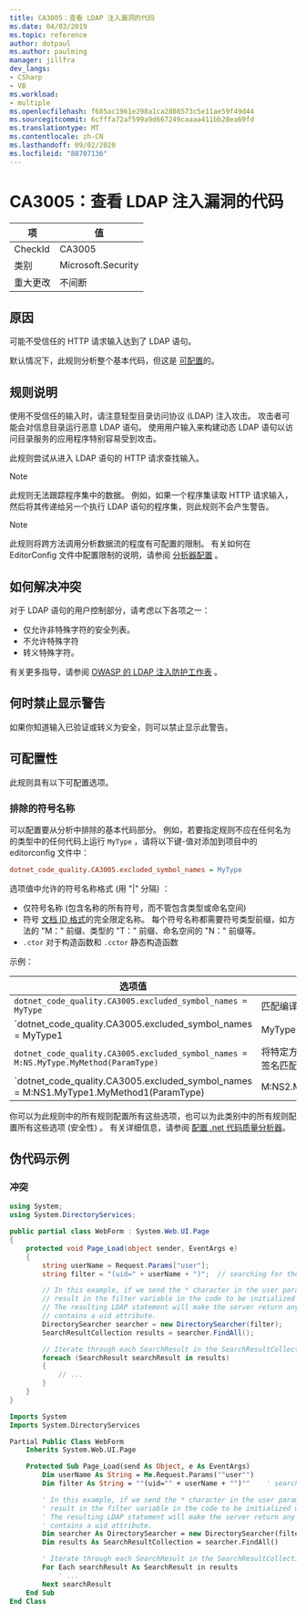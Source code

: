 ```yaml
---
title: CA3005：查看 LDAP 注入漏洞的代码
ms.date: 04/03/2019
ms.topic: reference
author: dotpaul
ms.author: paulming
manager: jillfra
dev_langs:
- CSharp
- VB
ms.workload:
- multiple
ms.openlocfilehash: f685ac1961e298a1ca2808573c5e11ae59f49d44
ms.sourcegitcommit: 6cfffa72af599a9d667249caaaa411bb28ea69fd
ms.translationtype: MT
ms.contentlocale: zh-CN
ms.lasthandoff: 09/02/2020
ms.locfileid: "88707136"
---
```

# <a name="ca3005-review-code-for-ldap-injection-vulnerabilities"></a>CA3005：查看 LDAP 注入漏洞的代码

|项|值|
|-|-|
|CheckId|CA3005|
|类别|Microsoft.Security|
|重大更改|不间断|

## <a name="cause"></a>原因

可能不受信任的 HTTP 请求输入达到了 LDAP 语句。

默认情况下，此规则分析整个基本代码，但这是 [可配置](#configurability)的。

## <a name="rule-description"></a>规则说明

使用不受信任的输入时，请注意轻型目录访问协议 (LDAP) 注入攻击。 攻击者可能会对信息目录运行恶意 LDAP 语句。 使用用户输入来构建动态 LDAP 语句以访问目录服务的应用程序特别容易受到攻击。

此规则尝试从进入 LDAP 语句的 HTTP 请求查找输入。

> [!NOTE]
> 此规则无法跟踪程序集中的数据。 例如，如果一个程序集读取 HTTP 请求输入，然后将其传递给另一个执行 LDAP 语句的程序集，则此规则不会产生警告。

> [!NOTE]
> 此规则将跨方法调用分析数据流的程度有可配置的限制。 有关如何在 EditorConfig 文件中配置限制的说明，请参阅 [分析器配置](https://github.com/dotnet/roslyn-analyzers/blob/master/docs/Analyzer%20Configuration.md#dataflow-analysis) 。

## <a name="how-to-fix-violations"></a>如何解决冲突

对于 LDAP 语句的用户控制部分，请考虑以下各项之一：
- 仅允许非特殊字符的安全列表。
- 不允许特殊字符
- 转义特殊字符。

有关更多指导，请参阅 [OWASP 的 LDAP 注入防护工作表](https://github.com/OWASP/CheatSheetSeries/blob/master/cheatsheets/LDAP_Injection_Prevention_Cheat_Sheet.md) 。

## <a name="when-to-suppress-warnings"></a>何时禁止显示警告

如果你知道输入已验证或转义为安全，则可以禁止显示此警告。

## <a name="configurability"></a>可配置性

此规则具有以下可配置选项。

### <a name="excluded-symbol-names"></a>排除的符号名称

可以配置要从分析中排除的基本代码部分。 例如，若要指定规则不应在任何名为的类型中的任何代码上运行 `MyType` ，请将以下键-值对添加到项目中的 editorconfig 文件中：

```ini
dotnet_code_quality.CA3005.excluded_symbol_names = MyType
```

选项值中允许的符号名称格式 (用 "|" 分隔) ：
- 仅符号名称 (包含名称的所有符号，而不管包含类型或命名空间) 
- 符号 [文档 ID 格式](https://github.com/dotnet/csharplang/blob/master/spec/documentation-comments.md#id-string-format)的完全限定名称。 每个符号名称都需要符号类型前缀，如方法的 "M：" 前缀、类型的 "T：" 前缀、命名空间的 "N：" 前缀等。
- `.ctor` 对于构造函数和 `.cctor` 静态构造函数

示例：

| 选项值 | 总结 |
| --- | --- |
|`dotnet_code_quality.CA3005.excluded_symbol_names = MyType` | 匹配编译中的所有名为 "MyType" 的符号
|`dotnet_code_quality.CA3005.excluded_symbol_names = MyType1|MyType2` | 匹配编译中名为 "MyType1" 或 "MyType2" 的所有符号
|`dotnet_code_quality.CA3005.excluded_symbol_names = M:NS.MyType.MyMethod(ParamType)` | 将特定方法 "MyMethod" 与给定的完全限定签名匹配
|`dotnet_code_quality.CA3005.excluded_symbol_names = M:NS1.MyType1.MyMethod1(ParamType)|M:NS2.MyType2.MyMethod2(ParamType)` | 将特定方法 "MyMethod1" 和 "MyMethod2" 与相应的完全限定签名匹配

你可以为此规则中的所有规则配置所有这些选项，也可以为此类别中的所有规则配置所有这些选项 (安全性) 。 有关详细信息，请参阅 [配置 .net 代码质量分析器](configure-fxcop-analyzers.md)。

## <a name="pseudo-code-examples"></a>伪代码示例

### <a name="violation"></a>冲突

```csharp
using System;
using System.DirectoryServices;

public partial class WebForm : System.Web.UI.Page
{
    protected void Page_Load(object sender, EventArgs e)
    {
        string userName = Request.Params["user"];
        string filter = "(uid=" + userName + ")";  // searching for the user entry

        // In this example, if we send the * character in the user parameter which will
        // result in the filter variable in the code to be initialized with (uid=*).
        // The resulting LDAP statement will make the server return any object that
        // contains a uid attribute.
        DirectorySearcher searcher = new DirectorySearcher(filter);
        SearchResultCollection results = searcher.FindAll();

        // Iterate through each SearchResult in the SearchResultCollection.
        foreach (SearchResult searchResult in results)
        {
            // ...
        }
    }
}
```

```vb
Imports System
Imports System.DirectoryServices

Partial Public Class WebForm
    Inherits System.Web.UI.Page

    Protected Sub Page_Load(send As Object, e As EventArgs)
        Dim userName As String = Me.Request.Params(""user"")
        Dim filter As String = ""(uid="" + userName + "")""    ' searching for the user entry

        ' In this example, if we send the * character in the user parameter which will
        ' result in the filter variable in the code to be initialized with (uid=*).
        ' The resulting LDAP statement will make the server return any object that
        ' contains a uid attribute.
        Dim searcher As DirectorySearcher = new DirectorySearcher(filter)
        Dim results As SearchResultCollection = searcher.FindAll()

        ' Iterate through each SearchResult in the SearchResultCollection.
        For Each searchResult As SearchResult in results
            ' ...
        Next searchResult
    End Sub
End Class
```
